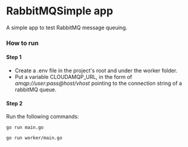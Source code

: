 # RabbitMQSimple app

A simple app to test RabbitMQ message queuing.

### How to run

#### Step 1
- Create a .env file in the project's root and under the worker folder.
- Put a variable CLOUDAMQP_URL, in the form of *amqp://user:pass@host/vhost* pointing to the connection string of a rabbitMQ queue.

#### Step 2

Run the following commands:

```go run main.go```

```go run worker/main.go```

